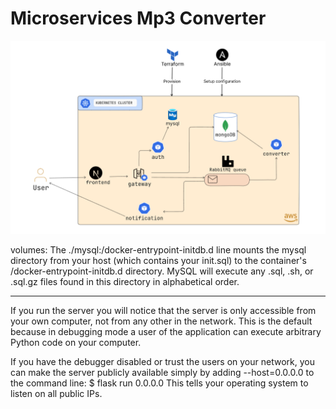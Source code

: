 # Microservices Mp3 Converter

![architecture](./public/imgs/architecture.png)

volumes: The ./mysql:/docker-entrypoint-initdb.d line mounts the mysql directory from your host
 (which contains your init.sql) to the container's /docker-entrypoint-initdb.d directory. MySQL
 will execute any .sql, .sh, or .sql.gz files found in this directory in alphabetical order.

---

If you run the server you will notice that the server is only accessible from your own
computer, not from any other in the network. This is the default because in debugging
mode a user of the application can execute arbitrary Python code on your computer.

If you have the debugger disabled or trust the users on your network, you can make the
server publicly available simply by adding --host=0.0.0.0 to the command line:
$ flask run 0.0.0.0 This tells your operating system to listen on all public IPs.
